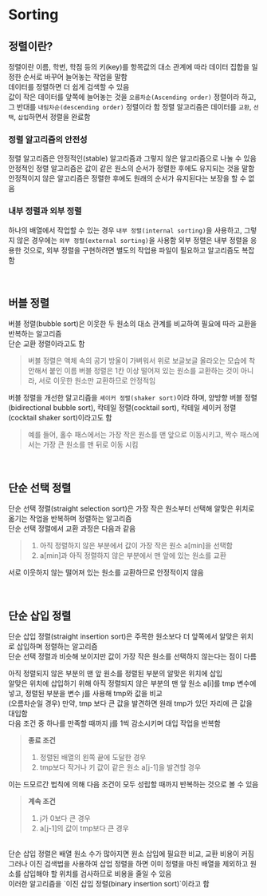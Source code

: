 # Sorting

## 정렬이란?
정렬이란 이름, 학번, 학점 등의 키(key)를 항목값의 대소 관계에 따라 데이터 집합을 일정한 순서로 바꾸어 늘어놓는 작업을 말함<br>
데이터를 정렬하면 더 쉽게 검색할 수 있음<br>
값이 작은 데이터를 앞쪽에 늘어놓는 것을 `오름차순(Ascending order)` 정렬이라 하고, 그 반대를 `내림차순(descending order)` 정렬이라 함
정렬 알고리즘은 데이터를 `교환`, `선택`, `삽입`하면서 정렬을 완료함

### 정렬 알고리즘의 안전성
정렬 알고리즘은 안정적인(stable) 알고리즘과 그렇지 않은 알고리즘으로 나눌 수 있음<br>
안정적인 정렬 알고리즘은 값이 같은 원소의 순서가 정렬한 후에도 유지되는 것을 말함<br>
안정적이지 않은 알고리즘은 정렬한 후에도 원래의 순서가 유지된다는 보장을 할 수 없음

### 내부 정렬과 외부 정렬
하나의 배열에서 작업할 수 있는 경우 `내부 정렬(internal sorting)`을 사용하고, 그렇지 않은 경우에는 `외부 정렬(external sorting)`을 사용함
외부 정렬은 내부 정렬을 응용한 것으로, 외부 정렬을 구현하려면 별도의 작업용 파일이 필요하고 알고리즘도 복잡함

<br>

## 버블 정렬
버블 정렬(bubble sort)은 이웃한 두 원소의 대소 관계를 비교하여 필요에 따라 교환을 반복하는 알고리즘<br>
단순 교환 정렬이라고도 함
> 버블 정렬은 액체 속의 공기 방울이 가벼워서 위로 보글보글 올라오는 모습에 착안해서 붙인 이름
버블 정렬은 1칸 이상 떨어져 있는 원소를 교환하는 것이 아니라, 서로 이웃한 원소만 교환하므로 안정적임<br>

버블 정렬을 개선한 알고리즘을 `셰이커 정렬(shaker sort)`이라 하며, 양방향 버블 정렬(bidirectional bubble sort), 칵테일 정렬(cocktail sort), 칵테일 셰이커 정렬(cocktail shaker sort)이라고도 함
> 예를 들어, 홀수 패스에서는 가장 작은 원소를 맨 앞으로 이동시키고, 짝수 패스에서는 가장 큰 원소를 맨 뒤로 이동 시킴

<br>

## 단순 선택 정렬
단순 선택 정렬(straight selection sort)은 가장 작은 원소부터 선택해 알맞은 위치로 옮기는 작업을 반복하며 정렬하는 알고리즘<br>
단순 선택 정렬에서 교환 과정은 다음과 같음
> 1. 아직 정렬하지 않은 부분에서 값이 가장 작은 원소 a[min]을 선택함
> 2. a[min]과 아직 정렬하지 않은 부분에서 맨 앞에 있는 원소를 교환

서로 이웃하지 않는 떨어져 있는 원소를 교환하므로 안정적이지 않음

<br>

## 단순 삽입 정렬
단순 삽입 정렬(straight insertion sort)은 주목한 원소보다 더 앞쪽에서 알맞은 위치로 삽입하며 정렬하는 알고리즘<br>
단순 선택 정렬과 비슷해 보이지만 값이 가장 작은 원소를 선택하지 않는다는 점이 다름<br>

아직 정렬되지 않은 부분의 맨 앞 원소를 정렬된 부분의 알맞은 위치에 삽입<br>
알맞은 위치에 삽입하기 위해 아직 정렬되지 않은 부분의 맨 앞 원소 a[i]를 tmp 변수에 넣고, 정렬된 부분을 변수 j를 사용해 tmp와 값을 비교<br>
(오름차순일 경우) 만약, tmp 보다 큰 값을 발견하면 원래 tmp가 있던 자리에 큰 값을 대입함<br>
다음 조건 중 하나를 만족할 때까지 j를 1씩 감소시키며 대입 작업을 반복함
> **종료 조건**
> 1. 정렬된 배열의 왼쪽 끝에 도달한 경우
> 2. tmp보다 작거나 키 값이 같은 원소 a[j-1]을 발견할 경우

이는 드모르간 법칙에 의해 다음 조건이 모두 성립할 때까지 반복하는 것으로 볼 수 있음
> **계속 조건**
> 1. j가 0보다 큰 경우
> 2. a[j-1]의 값이 tmp보다 큰 경우

<br>
단순 삽입 정렬은 배열 원소 수가 많아지면 원소 삽입에 필요한 비교, 교환 비용이 커짐<br>
그러나 이진 검색법을 사용하여 삽업 정렬을 하면 이미 정렬을 마친 배열을 제외하고 원소를 삽입해야 할 위치를 검사하므로 비용을 줄일 수 있음<br>
이러한 알고리즘을 `이진 삽입 정렬(binary insertion sort)`이라고 함